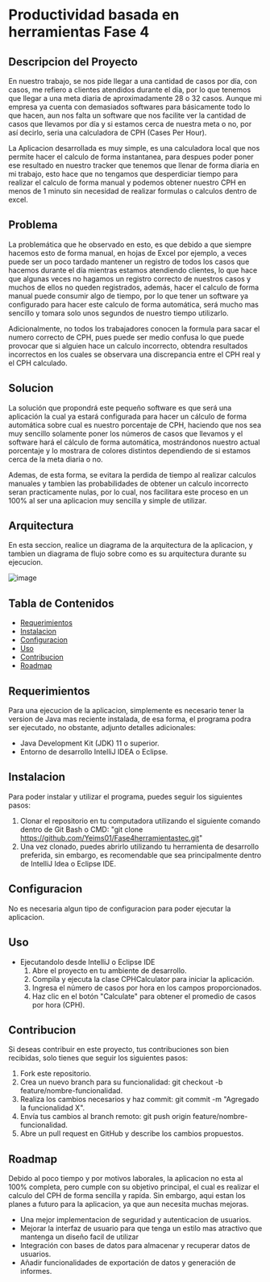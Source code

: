 # Productividad basada en herramientas Fase 4

## Descripcion del Proyecto
En nuestro trabajo, se nos pide llegar a una cantidad de casos por día, con casos, me refiero a clientes atendidos durante el día, por lo que tenemos que llegar a una meta diaria de aproximadamente 28 o 32 casos.
Aunque mi empresa ya cuenta con demasiados softwares para básicamente todo lo que hacen, aun nos falta un software que nos facilite ver la cantidad de casos que llevamos por día y si estamos cerca de nuestra meta o no, por así decirlo, seria una calculadora de CPH (Cases Per Hour).

La Aplicacion desarrollada es muy simple, es una calculadora local que nos permite hacer el calculo de forma instantanea, para despues poder poner ese resultado en nuestro tracker que tenemos que llenar de forma diaria en mi trabajo, esto hace que no tengamos que desperdiciar tiempo para realizar el calculo de forma manual y podemos obtener nuestro CPH en menos de 1 minuto sin necesidad de realizar formulas o calculos dentro de excel.

## Problema
La problemática que he observado en esto, es que debido a que siempre hacemos esto de forma manual, en hojas de Excel por ejemplo, a veces puede ser un poco tardado mantener un registro de todos los casos que hacemos durante el día mientras estamos atendiendo clientes, lo que hace que algunas veces no hagamos un registro correcto de nuestros casos y muchos de ellos no queden registrados, además, hacer el calculo de forma manual puede consumir algo de tiempo, por lo que tener un software ya configurado para hacer este calculo de forma automática, será mucho mas sencillo y tomara solo unos segundos de nuestro tiempo utilizarlo.

Adicionalmente, no todos los trabajadores conocen la formula para sacar el numero correcto de CPH, pues puede ser medio confusa lo que puede provocar que si alguien hace un calculo incorrecto, obtendra resultados incorrectos en los cuales se observara una discrepancia entre el CPH real y el CPH calculado.

## Solucion
La solución que propondrá este pequeño software es que será una aplicación la cual ya estará configurada para hacer un cálculo de forma automática sobre cual es nuestro porcentaje de CPH, haciendo que nos sea muy sencillo solamente poner los números de casos que llevamos y el software hará el cálculo de forma automática, mostrándonos nuestro actual porcentaje y lo mostrara de colores distintos dependiendo de si estamos cerca de la meta diaria o no.

Ademas, de esta forma, se evitara la perdida de tiempo al realizar calculos manuales y tambien las probabilidades de obtener un calculo incorrecto seran practicamente nulas, por lo cual, nos facilitara este proceso en un 100% al ser una aplicacion muy sencilla y simple de utilizar.

## Arquitectura
En esta seccion, realice un diagrama de la arquitectura de la aplicacion, y tambien un diagrama de flujo sobre como es su arquitectura durante su ejecucion.

![image](https://github.com/Yeims01/Fase3herramientastec/assets/157261329/50662845-1d56-47ea-9709-a0cfd49759ef)

## Tabla de Contenidos
- [Requerimientos](https://github.com/Yeims01/Fase3herramientastec?tab=readme-ov-file#requerimientos)
- [Instalacion](https://github.com/Yeims01/Fase3herramientastec?tab=readme-ov-file#instalacion)
- [Configuracion](https://github.com/Yeims01/Fase3herramientastec?tab=readme-ov-file#configuracion)
- [Uso](https://github.com/Yeims01/Fase3herramientastec?tab=readme-ov-file#uso)
- [Contribucion](https://github.com/Yeims01/Fase3herramientastec?tab=readme-ov-file#contribucion)
- [Roadmap](https://github.com/Yeims01/Fase3herramientastec?tab=readme-ov-file#roadmap)

## Requerimientos
Para una ejecucion de la aplicacion, simplemente es necesario tener la version de Java mas reciente instalada, de esa forma, el programa podra ser ejecutado, no obstante, adjunto detalles adicionales:

- Java Development Kit (JDK) 11 o superior.
- Entorno de desarrollo IntelliJ IDEA o Eclipse.

## Instalacion

Para poder instalar y utilizar el programa, puedes seguir los siguientes pasos:

1. Clonar el repositorio en tu computadora utilizando el siguiente comando dentro de Git Bash o CMD: "git clone https://github.com/Yeims01/Fase4herramientastec.git"
2. Una vez clonado, puedes abrirlo utilizando tu herramienta de desarrollo preferida, sin embargo, es recomendable que sea principalmente dentro de IntelliJ Idea o Eclipse IDE.

## Configuracion
No es necesaria algun tipo de configuracion para poder ejecutar la aplicacion.

## Uso
- Ejecutandolo desde IntelliJ o Eclipse IDE
  1. Abre el proyecto en tu ambiente de desarrollo.
  2. Compila y ejecuta la clase CPHCalculator para iniciar la aplicación.
  3. Ingresa el número de casos por hora en los campos proporcionados.
  4. Haz clic en el botón "Calculate" para obtener el promedio de casos por hora (CPH).

## Contribucion
Si deseas contribuir en este proyecto, tus contribuciones son bien recibidas, solo tienes que seguir los siguientes pasos:

1. Fork este repositorio.
2. Crea un nuevo branch para su funcionalidad: git checkout -b feature/nombre-funcionalidad.
3. Realiza los cambios necesarios y haz commit: git commit -m "Agregado la funcionalidad X".
4. Envía tus cambios al branch remoto: git push origin feature/nombre-funcionalidad.
5. Abre un pull request en GitHub y describe los cambios propuestos.

## Roadmap
Debido al poco tiempo y por motivos laborales, la aplicacion no esta al 100% completa, pero cumple con su objetivo principal, el cual es realizar el calculo del CPH de forma sencilla y rapida.
Sin embargo, aqui estan los planes a futuro para la aplicacion, ya que aun necesita muchas mejoras.

- Una mejor implementacion de seguridad y autenticacion de usuarios.
- Mejorar la interfaz de usuario para que tenga un estilo mas atractivo que mantenga un diseño facil de utilizar
- Integración con bases de datos para almacenar y recuperar datos de usuarios.
- Añadir funcionalidades de exportación de datos y generación de informes.
